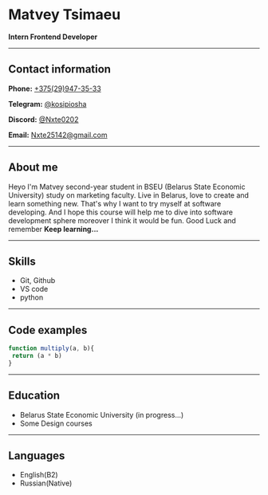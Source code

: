 # Matvey Tsimaeu

__Intern Frontend Developer__

----

## Contact information

__Phone:__ [+375(29)947-35-33](tel:+37529947-35-33)

__Telegram:__ [@kosipiosha](https://t.me/kosipiosha)

__Discord:__ [@Nxte0202](https://discordapp.com/users/335403344615178240/)

__Email:__ [Nxte25142@gmail.com](mailto:Nxte25142@gmail.com)

----

## About me

Heyo I'm Matvey second-year student in BSEU (Belarus State Economic University) study on marketing faculty. Live in Belarus, love to create and learn something new. That's why I want to try myself at software developing. And I hope this course will help me to dive into software development sphere moreover I think it would be fun. Good Luck and remember __Keep learning...__

----

## Skills

- Git, Github
- VS code
- python

----

## Code examples

```javascript
function multiply(a, b){
 return (a * b)
}
```

----

## Education

- Belarus State Economic University (in progress...)
- Some Design courses

----

## Languages

- English(B2)
- Russian(Native)
